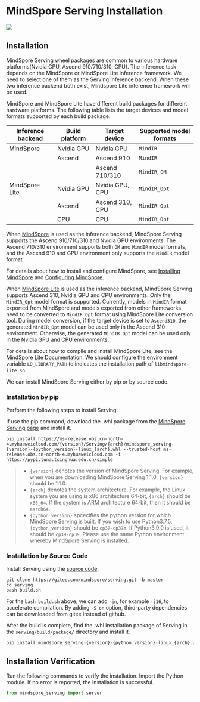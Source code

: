# MindSpore Serving Installation

<a href="https://gitee.com/mindspore/docs/blob/r1.6/docs/serving/docs/source_en/serving_install.md" target="_blank"><img src="https://gitee.com/mindspore/docs/raw/r1.6/resource/_static/logo_source_en.png"></a>

## Installation

MindSpore Serving wheel packages are common to various hardware platforms(Nvidia GPU, Ascend 910/710/310, CPU). The inference task depends on the MindSpore or MindSpore Lite inference framework. We need to select one of them as the Serving Inference backend. When these two inference backend both exist, Mindspore Lite inference framework will be used.

MindSpore and MindSpore Lite have different build packages for different hardware platforms. The following table lists the target devices and model formats supported by each build package.

|Inference backend|Build platform|Target device|Supported model formats|
|---------| --- | --- | -------- |
|MindSpore| Nvidia GPU | Nvidia GPU | `MindIR` |
|  | Ascend | Ascend 910 | `MindIR` |
|  |  | Ascend 710/310 | `MindIR`, `OM` |
|MindSpore Lite| Nvidia GPU | Nvidia GPU, CPU | `MindIR_Opt` |
|  | Ascend | Ascend 310, CPU | `MindIR_Opt` |
|  | CPU | CPU | `MindIR_Opt` |

When [MindSpore](https://www.mindspore.cn/) is used as the inference backend, MindSpore Serving supports the Ascend 910/710/310 and Nvidia GPU environments. The Ascend 710/310 environment supports both `OM` and `MindIR` model formats, and the Ascend 910 and GPU environment only supports the `MindIR` model format.

For details about how to install and configure MindSpore, see [Installing MindSpore](https://gitee.com/mindspore/mindspore/blob/r1.6/README.md#installation) and [Configuring MindSpore](https://gitee.com/mindspore/docs/blob/r1.6/install/mindspore_ascend_install_source_en.md#configuring-environment-variables).

When [MindSpore Lite](https://www.mindspore.cn/lite) is used as the inference backend, MindSpore Serving supports Ascend 310, Nvidia GPU and CPU environments. Only the `MindIR_Opt` model format is supported. Currently, models in `MindIR` format exported from MindSpore and models exported from other frameworks need to be converted to `MindIR_Opt` format using MindSpore Lite conversion tool. During model conversion, if the target device is set to `Ascend310`, the generated `MindIR_Opt` model can be used only in the Ascend 310 environment. Otherwise, the generated `MindIR_Opt` model can be used only in the Nvidia GPU and CPU environments.

For details about how to compile and install MindSpore Lite, see the [MindSpore Lite Documentation](https://www.mindspore.cn/lite/docs/en/r1.6/index.html).
We should configure the environment variable `LD_LIBRARY_PATH` to indicates the installation path of `libmindspore-lite.so`.

We can install MindSpore Serving either by pip or by source code.

### Installation by pip

Perform the following steps to install Serving:

If use the pip command, download the .whl package from the [MindSpore Serving page](https://www.mindspore.cn/versions/en) and install it.

```shell
pip install https://ms-release.obs.cn-north-4.myhuaweicloud.com/{version}/Serving/{arch}/mindspore_serving-{version}-{python_version}-linux_{arch}.whl --trusted-host ms-release.obs.cn-north-4.myhuaweicloud.com -i https://pypi.tuna.tsinghua.edu.cn/simple
```

> - `{version}` denotes the version of MindSpore Serving. For example, when you are downloading MindSpore Serving 1.1.0, `{version}` should be 1.1.0.
> - `{arch}` denotes the system architecture. For example, the Linux system you are using is x86 architecture 64-bit, `{arch}` should be `x86_64`. If the system is ARM architecture 64-bit, then it should be `aarch64`.
> - `{python_version}` spcecifies the python version for which MindSpore Serving is built. If you wish to use Python3.7.5,`{python_version}` should be `cp37-cp37m`. If Python3.9.0 is used, it should be `cp39-cp39`. Please use the same Python environment whereby MindSpore Serving is installed.

### Installation by Source Code

Install Serving using the [source code](https://gitee.com/mindspore/serving).

```shell
git clone https://gitee.com/mindspore/serving.git -b master
cd serving
bash build.sh
```

For the `bash build.sh` above, we can add `-jn`, for example `-j16`, to accelerate compilation. By adding `-S on`
option, third-party dependencies can be downloaded from gitee instead of github.

After the build is complete, find the .whl installation package of Serving in the `serving/build/package/` directory
and install it.

```python
pip install mindspore_serving-{version}-{python_version}-linux_{arch}.whl
```

## Installation Verification

Run the following commands to verify the installation. Import the Python module. If no error is reported, the installation is successful.

```python
from mindspore_serving import server
```
